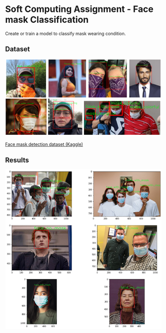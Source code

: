 # Soft Computing Assignment - Face mask Classification
Create or train a model to classify mask wearing condition.

## Dataset
![alt text](./images/dataset_image.png)

[Face mask detection dataset (Kaggle)](https://www.kaggle.com/wobotintelligence/face-mask-detection-dataset)

## Results
![alt text](https://github.com/ChiaJun03/facemask_classification/blob/main/images/mobileNet_Output.png)
